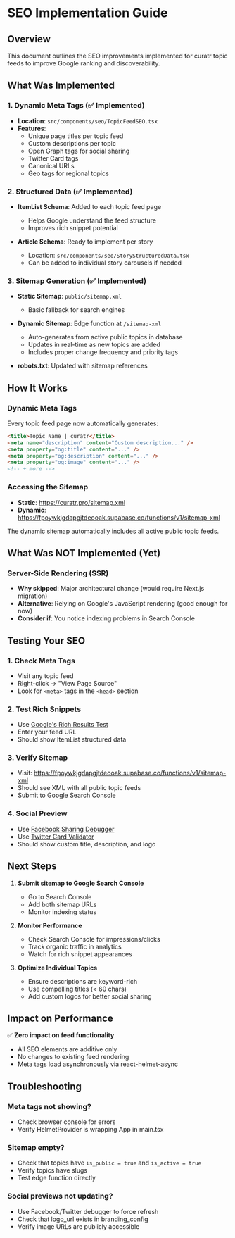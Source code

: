 # SEO Implementation Guide

## Overview
This document outlines the SEO improvements implemented for curatr topic feeds to improve Google ranking and discoverability.

## What Was Implemented

### 1. Dynamic Meta Tags (✅ Implemented)
- **Location**: `src/components/seo/TopicFeedSEO.tsx`
- **Features**:
  - Unique page titles per topic feed
  - Custom descriptions per topic
  - Open Graph tags for social sharing
  - Twitter Card tags
  - Canonical URLs
  - Geo tags for regional topics

### 2. Structured Data (✅ Implemented)
- **ItemList Schema**: Added to each topic feed page
  - Helps Google understand the feed structure
  - Improves rich snippet potential
  
- **Article Schema**: Ready to implement per story
  - Location: `src/components/seo/StoryStructuredData.tsx`
  - Can be added to individual story carousels if needed

### 3. Sitemap Generation (✅ Implemented)
- **Static Sitemap**: `public/sitemap.xml`
  - Basic fallback for search engines
  
- **Dynamic Sitemap**: Edge function at `/sitemap-xml`
  - Auto-generates from active public topics in database
  - Updates in real-time as new topics are added
  - Includes proper change frequency and priority tags

- **robots.txt**: Updated with sitemap references

## How It Works

### Dynamic Meta Tags
Every topic feed page now automatically generates:
```html
<title>Topic Name | curatr</title>
<meta name="description" content="Custom description..." />
<meta property="og:title" content="..." />
<meta property="og:description" content="..." />
<meta property="og:image" content="..." />
<!-- + more -->
```

### Accessing the Sitemap
- **Static**: https://curatr.pro/sitemap.xml
- **Dynamic**: https://fpoywkjgdapgjtdeooak.supabase.co/functions/v1/sitemap-xml

The dynamic sitemap automatically includes all active public topic feeds.

## What Was NOT Implemented (Yet)

### Server-Side Rendering (SSR)
- **Why skipped**: Major architectural change (would require Next.js migration)
- **Alternative**: Relying on Google's JavaScript rendering (good enough for now)
- **Consider if**: You notice indexing problems in Search Console

## Testing Your SEO

### 1. Check Meta Tags
- Visit any topic feed
- Right-click → "View Page Source"
- Look for `<meta>` tags in the `<head>` section

### 2. Test Rich Snippets
- Use [Google's Rich Results Test](https://search.google.com/test/rich-results)
- Enter your feed URL
- Should show ItemList structured data

### 3. Verify Sitemap
- Visit: https://fpoywkjgdapgjtdeooak.supabase.co/functions/v1/sitemap-xml
- Should see XML with all public topic feeds
- Submit to Google Search Console

### 4. Social Preview
- Use [Facebook Sharing Debugger](https://developers.facebook.com/tools/debug/)
- Use [Twitter Card Validator](https://cards-dev.twitter.com/validator)
- Should show custom title, description, and logo

## Next Steps

1. **Submit sitemap to Google Search Console**
   - Go to Search Console
   - Add both sitemap URLs
   - Monitor indexing status

2. **Monitor Performance**
   - Check Search Console for impressions/clicks
   - Track organic traffic in analytics
   - Watch for rich snippet appearances

3. **Optimize Individual Topics**
   - Ensure descriptions are keyword-rich
   - Use compelling titles (< 60 chars)
   - Add custom logos for better social sharing

## Impact on Performance

✅ **Zero impact on feed functionality**
- All SEO elements are additive only
- No changes to existing feed rendering
- Meta tags load asynchronously via react-helmet-async

## Troubleshooting

### Meta tags not showing?
- Check browser console for errors
- Verify HelmetProvider is wrapping App in main.tsx

### Sitemap empty?
- Check that topics have `is_public = true` and `is_active = true`
- Verify topics have slugs
- Test edge function directly

### Social previews not updating?
- Use Facebook/Twitter debugger to force refresh
- Check that logo_url exists in branding_config
- Verify image URLs are publicly accessible
